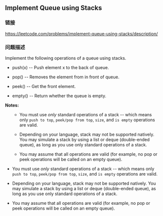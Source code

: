 ## Implement Queue using Stacks  
### 链接  
https://leetcode.com/problems/implement-queue-using-stacks/description/  
### 问题描述

Implement the following operations of a queue using stacks.
<ul>
<li>
push(x) -- Push element x to the back of queue.
</li>
<li>
pop() -- Removes the element from in front of queue.
</li>
<li>
peek() -- Get the front element.
</li>
<li>
empty() -- Return whether the queue is empty.
</li>
</ul>
**Notes:**<br>
<ul>
- You must use *only* standard operations of a stack -- which means only `push to top`, `peek/pop from top`, `size`, and `is empty` operations are valid.
- Depending on your language, stack may not be supported natively. You may simulate a stack by using a list or deque (double-ended queue), as long as you use only standard operations of a stack.
- You may assume that all operations are valid (for example, no pop or peek operations will be called on an empty queue).
</ul>


- You must use *only* standard operations of a stack -- which means only `push to top`, `peek/pop from top`, `size`, and `is empty` operations are valid.
- Depending on your language, stack may not be supported natively. You may simulate a stack by using a list or deque (double-ended queue), as long as you use only standard operations of a stack.
- You may assume that all operations are valid (for example, no pop or peek operations will be called on an empty queue).
